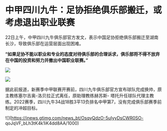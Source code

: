 # 中甲四川九牛：足协拒绝俱乐部搬迁，或考虑退出职业联赛

22日上午，中甲四川九牛俱乐部官方发文，表示中国足协拒绝俱乐部搬迁至湖南长沙，导致俱乐部在运营层面出现困难。

**“如果足协不能以职业和专业的态度对待俱乐部的合理诉求，俱乐部将不得不放弃在中国的投资和努力并撤出中国职业联赛。”**

![](https://inews.gtimg.com/om_bt/OsVllqarVjqMyHqSMzqoHchwBO98TPzrYmsZPhoyiw3WoAA/1000)

![](https://inews.gtimg.com/om_bt/Os1EgXM7KwZ0FEHbJkmsjWvNeRtlO4IngVUjqEAVvDtUoAA/1000)

据此前报道，新赛季中甲联赛开赛前，四川九牛俱乐部官方宣布球队完成换帅，原主教练塞尔吉奥-洛贝拉正式离任，原助理教练赫苏斯-
塔托升任球队代理主教练。2022赛季，四川九牛34战18胜3平13负排名中甲第7，没有完成俱乐部赛季前制定的冲超目标。

![](https://inews.gtimg.com/news_bt/OsqyQdzO-5uIyyDsCWR0SO-
qoJqVF_bLh3tK4k1iK4dd8AA/1000)

